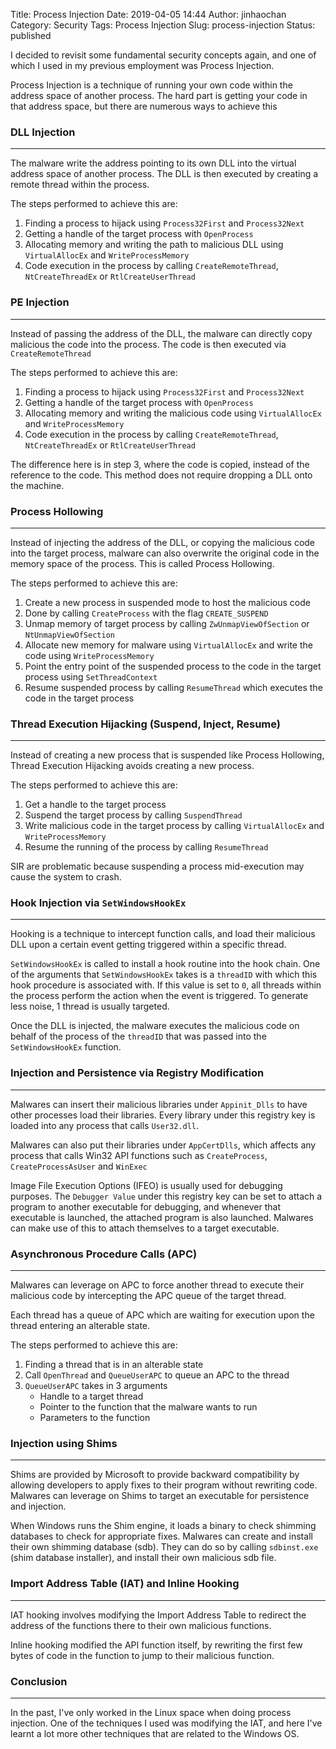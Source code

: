 Title: Process Injection
Date: 2019-04-05 14:44
Author: jinhaochan
Category: Security
Tags: Process Injection
Slug: process-injection
Status: published



I decided to revisit some fundamental security concepts again, and one of which I used in my previous employment was Process Injection.





Process Injection is a technique of running your own code within the address space of another process. The hard part is getting your code in that address space, but there are numerous ways to achieve this



<!-- wp:heading {"level":3} -->

### DLL Injection  





------------------------------------------------------------------------






The malware write the address pointing to its own DLL into the virtual address space of another process. The DLL is then executed by creating a remote thread within the process.





The steps performed to achieve this are:



<!-- wp:list {"ordered":true} -->

1.  Finding a process to hijack using `Process32First` and `Process32Next`
2.  Getting a handle of the target process with `OpenProcess`
3.  Allocating memory and writing the path to malicious DLL using `VirtualAllocEx` and `WriteProcessMemory`
4.  Code execution in the process by calling `CreateRemoteThread`, `NtCreateThreadEx` or `RtlCreateUserThread`



<!-- wp:heading {"level":3} -->

### PE Injection





------------------------------------------------------------------------






Instead of passing the address of the DLL, the malware can directly copy malicious the code into the process. The code is then executed via `CreateRemoteThread`





The steps performed to achieve this are:



<!-- wp:list {"ordered":true} -->

1.  Finding a process to hijack using `Process32First` and `Process32Next`
2.  Getting a handle of the target process with `OpenProcess`
3.  Allocating memory and writing the malicious code using `VirtualAllocEx` and `WriteProcessMemory`
4.  Code execution in the process by calling `CreateRemoteThread`, `NtCreateThreadEx` or `RtlCreateUserThread`





The difference here is in step 3, where the code is copied, instead of the reference to the code. This method does not require dropping a DLL onto the machine.



<!-- wp:heading {"level":3} -->

### Process Hollowing





------------------------------------------------------------------------






Instead of injecting the address of the DLL, or copying the malicious code into the target process, malware can also overwrite the original code in the memory space of the process. This is called Process Hollowing.





The steps performed to achieve this are:



<!-- wp:list {"ordered":true} -->

1.  Create a new process in suspended mode to host the malicious code
2.  Done by calling `CreateProcess` with the flag `CREATE_SUSPEND`
3.  Unmap memory of target process by calling `ZwUnmapViewOfSection` or `NtUnmapViewOfSection`
4.  Allocate new memory for malware using `VirtualAllocEx` and write the code using `WriteProcessMemory`
5.  Point the entry point of the suspended process to the code in the target process using `SetThreadContext`
6.  Resume suspended process by calling `ResumeThread` which executes the code in the target process



<!-- wp:heading {"level":3} -->

### Thread Execution Hijacking (Suspend, Inject, Resume)





------------------------------------------------------------------------






Instead of creating a new process that is suspended like Process Hollowing, Thread Execution Hijacking avoids creating a new process.





The steps performed to achieve this are:



<!-- wp:list {"ordered":true} -->

1.  Get a handle to the target process
2.  Suspend the target process by calling `SuspendThread`
3.  Write malicious code in the target process by calling `VirtualAllocEx` and `WriteProcessMemory`
4.  Resume the running of the process by calling `ResumeThread`





SIR are problematic because suspending a process mid-execution may cause the system to crash.



<!-- wp:heading {"level":3} -->

### Hook Injection via `SetWindowsHookEx`  





------------------------------------------------------------------------






Hooking is a technique to intercept function calls, and load their malicious DLL upon a certain event getting triggered within a specific thread.





`SetWindowsHookEx` is called to install a hook routine into the hook chain. One of the arguments that `SetWindowsHookEx` takes is a `threadID` with which this hook procedure is associated with. If this value is set to `0`, all threads within the process perform the action when the event is triggered. To generate less noise, 1 thread is usually targeted.





Once the DLL is injected, the malware executes the malicious code on behalf of the process of the `threadID` that was passed into the `SetWindowsHookEx` function.



<!-- wp:heading {"level":3} -->

### Injection and Persistence via Registry Modification  





------------------------------------------------------------------------






Malwares can insert their malicious libraries under `Appinit_Dlls` to have other processes load their libraries. Every library under this registry key is loaded into any process that calls `User32.dll`.





Malwares can also put their libraries under `AppCertDlls`, which affects any process that calls Win32 API functions such as `CreateProcess`, `CreateProcessAsUser` and `WinExec`  





Image File Execution Options (IFEO) is usually used for debugging purposes. The `Debugger Value` under this registry key can be set to attach a program to another executable for debugging, and whenever that executable is launched, the attached program is also launched. Malwares can make use of this to attach themselves to a target executable.



<!-- wp:heading {"level":3} -->

### Asynchronous Procedure Calls (APC)





------------------------------------------------------------------------






Malwares can leverage on APC to force another thread to execute their malicious code by intercepting the APC queue of the target thread.





Each thread has a queue of APC which are waiting for execution upon the thread entering an alterable state.





The steps performed to achieve this are:



<!-- wp:list {"ordered":true} -->

1.  Finding a thread that is in an alterable state
2.  Call `OpenThread` and `QueueUserAPC` to queue an APC to the thread
3.  `QueueUserAPC` takes in 3 arguments
    -   Handle to a target thread
    -   Pointer to the function that the malware wants to run
    -   Parameters to the function



<!-- wp:heading {"level":3} -->

### Injection using Shims





------------------------------------------------------------------------






Shims are provided by Microsoft to provide backward compatibility by allowing developers to apply fixes to their program without rewriting code. Malwares can leverage on Shims to target an executable for persistence and injection.





When Windows runs the Shim engine, it loads a binary to check shimming databases to check for appropriate fixes. Malwares can create and install their own shimming database (sdb). They can do so by calling `sdbinst.exe` (shim database installer), and install their own malicious sdb file.



<!-- wp:heading {"level":3} -->

### Import Address Table (IAT) and Inline Hooking





------------------------------------------------------------------------






IAT hooking involves modifying the Import Address Table to redirect the address of the functions there to their own malicious functions.





Inline hooking modified the API function itself, by rewriting the first few bytes of code in the function to jump to their malicious function.



<!-- wp:heading {"level":3} -->

### Conclusion





------------------------------------------------------------------------






In the past, I've only worked in the Linux space when doing process injection. One of the techniques I used was modifying the IAT, and here I've learnt a lot more other techniques that are related to the Windows OS.


